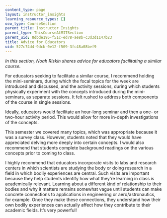 ```yaml
---
content_type: page
layout: instructor_insights
learning_resource_types: []
ocw_type: CourseSection
parent_title: Instructor Insights
parent_type: ThisCourseAtMITSection
parent_uid: 8dbde195-f51c-ed78-ae8b-c3d3d1147b23
title: Advice for Educators
uid: 527c74d4-9dcb-0e12-f509-3fc48a08bef9
---
```


_In this section, Noah Riskin shares advice for educators facilitating a similar course._

For educators seeking to facilitate a similar course, I recommend holding the mini-seminars, during which the focal topics for the week are introduced and discussed, and the activity sessions, during which students physically experiment with the concepts introduced during the mini-seminars, as separate sessions. It felt rushed to address both components of the course in single sessions.

Ideally, educators would facilitate an hour-long seminar and then a one- or two-hour activity period. This would allow for more in-depth investigations of the concepts.

This semester we covered many topics, which was appropriate because it was a survey class. However, students noted that they would have appreciated delving more deeply into certain concepts. I would also recommend that students complete background readings on the various concepts prior to coming to class.

I highly recommend that educators incorporate visits to labs and research centers in which scientists are studying the body or doing research in a field in which bodily experiences are central. Such visits are important because they help students identify how what they're learning in class is academically relevant. Learning about a different kind of relationship to their bodies and why it matters remains somewhat vague until students can make concrete connections to applications in engineering or aero/astronautics, for example. Once they make these connections, they understand how their own bodily experiences can actually affect how they contribute to their academic fields. It’s very powerful!